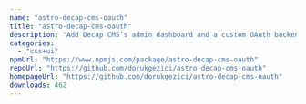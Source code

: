 ```yaml
---
name: "astro-decap-cms-oauth"
title: "astro-decap-cms-oauth"
description: "Add Decap CMS’s admin dashboard and a custom OAuth backend to your Astro project"
categories:
  - "css+ui"
npmUrl: "https://www.npmjs.com/package/astro-decap-cms-oauth"
repoUrl: "https://github.com/dorukgezici/astro-decap-cms-oauth"
homepageUrl: "https://github.com/dorukgezici/astro-decap-cms-oauth"
downloads: 462
---
```

